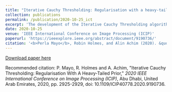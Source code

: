 ```yaml
---
title: "Iterative Cauchy Thresholding: Regularisation with a heavy-tailed prior"
collection: publications
permalink: /publication/2020-10-25_ict
excerpt: 'The development of the Iterative Cauchy Thresholding algorithm.'
date: 2020-10-25
venue: 'IEEE International Conference on Image Processing (ICIP)'
paperurl: 'https://ieeexplore.ieee.org/abstract/document/9190736/'
citation: '<b>Perla Mayo</b>, Robin Holmes, and Alin Achim (2020). &quot;Iterative Cauchy Thresholding: Regularisation with a heavy-tailed prior.&quot; <i>2020 IEEE International Conference on Image Processing (ICIP)</i>.'
---
```



[Download paper here](https://ieeexplore.ieee.org/abstract/document/9190736/)

Recommended citation: P. Mayo, R. Holmes and A. Achim, 
"Iterative Cauchy Thresholding: Regularisation With A Heavy-Tailed Prior," 
<i>2020 IEEE International Conference on Image Processing (ICIP)</i>, 
Abu Dhabi, United Arab Emirates, 2020, pp. 2925-2929, doi: 10.1109/ICIP40778.2020.9190736.